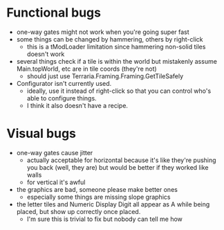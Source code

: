 # Functional bugs
- one-way gates might not work when you're going super fast
- some things can be changed by hammering, others by right-click
    - this is a tModLoader limitation since hammering non-solid tiles doesn't work
- several things check if a tile is within the world but mistakenly assume Main.topWorld, etc are in tile coords (they're not)
    - should just use Terraria.Framing.Framing.GetTileSafely
- Configurator isn't currently used.
    - ideally, use it instead of right-click so that you can control who's able to configure things.
    - I think it also doesn't have a recipe.

# Visual bugs
- one-way gates cause jitter
    - actually acceptable for horizontal because it's like they're pushing you back (well, they are) but would be better if they worked like walls
    - for vertical it's awful
- the graphics are bad, someone please make better ones
    - especially some things are missing slope graphics
- the letter tiles and Numeric Display Digit all appear as A while being placed, but show up correctly once placed.
    - I'm sure this is trivial to fix but nobody can tell me how
